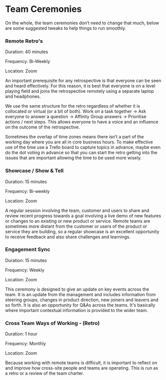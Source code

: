 # Team Ceremonies

On the whole, the team ceremonies don’t need to change that much, below are some suggested tweaks to help things to run smoothly.

### Remote Retro's

Duration: 40 minutes

Frequency: Bi-Weekly

Location: Zoom

An important prerequisite for any retrospective is that everyone can be seen and heard effectively. For this reason, it is best that everyone is on a level playing field and joins the retrospective remotely using a separate laptop and headphones.

We use the same structure for the retro regardless of whether it is collocated or virtual \(or a bit of both\). Work on a task together -&gt; Ask everyone to answer a question -&gt; Affinity Group answers -&gt; Prioritise actions / next steps. This allows everyone to have a voice and an influence on the outcome of the retrospective.

Sometimes the overlap of time zones means there isn’t a part of the working day where you are all in core business hours.  To make effective use of the time use a Trello board to capture topics in advance, maybe even do the dot voting in advance so that you can start the retro getting into the issues that are important allowing the time to be used more wisely.

### Showcase / Show & Tell

Duration: 15 minutes

Frequency: Bi-weekly

Location: Zoom

A regular session involving the team, customer and users to share and review recent progress towards a goal involving a live demo of new features or changes to an existing or new product or service. Remote teams are sometimes more distant from the customer or users of the product or service they are building, so a regular showcase is an excellent opportunity to receive feedback and also share challenges and learnings.

### Engagement Sync

Duration: 15 minutes

Frequency: Weekly

Location: Zoom

This ceremony is designed to give an update on key events across the team. It is an update from the management and includes information from steering groups, changes in product direction, new joiners and leavers and so forth. It is also an opportunity for Q&As across the teams. It's basically where important contextual information is provided to the wider team.

### Cross Team Ways of Working - \(Retro\)

Duration: 1 hour

Frequency: Monthly

Location: Zoom

Because working with remote teams is difficult, it is important to reflect on and improve how cross-site people and teams are operating. This is run as a retro or a review of the team charter.

